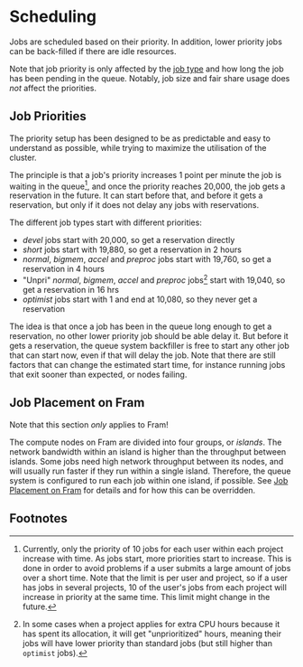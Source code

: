 # Scheduling

Jobs are scheduled based on their priority.  In addition, lower
priority jobs can be back-filled if there are idle resources.

Note that job priority is only affected by the [job
type](job_types.md) and how long the job has been pending in the
queue.  Notably, job size and fair share usage does _not_ affect the
priorities.

## Job Priorities

The priority setup has been designed to be as predictable and easy to
understand as possible, while trying to maximize the utilisation of the
cluster.

The principle is that a job's priority increases 1 point per minute the job is
waiting in the queue[^1], and once the priority reaches 20,000, the job gets a
reservation in the future.  It can start before that, and before it gets a
reservation, but only if it does not delay any jobs with reservations.

The different job types start with different priorities:

- _devel_ jobs start with 20,000, so get a reservation directly
- _short_ jobs start with 19,880, so get a reservation in 2 hours
- _normal_, _bigmem_, _accel_ and _preproc_ jobs start with 19,760, so
  get a reservation in 4 hours
- "Unpri" _normal_, _bigmem_, _accel_ and _preproc_ jobs[^2] start
  with 19,040, so get a reservation in 16 hrs
- _optimist_ jobs start with 1 and end at 10,080, so they never get a reservation

The idea is that once a job has been in the queue long enough to get a
reservation, no other lower priority job should be able delay it.  But
before it gets a reservation, the queue system backfiller is free to
start any other job that can start now, even if that will delay the
job.  Note that there are still factors that can change the estimated
start time, for instance running jobs that exit sooner than expected,
or nodes failing.


## Job Placement on Fram

Note that this section _only_ applies to Fram!

The compute nodes on Fram are divided into four groups, or *islands*.  The
network bandwidth within an island is higher than the throughput between
islands.  Some jobs need high network throughput between its nodes, and will
usually run faster if they run within a single island.  Therefore, the queue
system is configured to run each job within one island, if possible.  See
[Job Placement on Fram](fram_job_placement.md) for details and for how this can
be overridden.


## Footnotes

[^1]: Currently, only the priority of 10 jobs for each user within
each project increase with time.  As jobs start, more priorities start
to increase.  This is done in order to avoid problems if a user
submits a large amount of jobs over a short time.  Note that the limit
is per user and project, so if a user has jobs in several projects, 10
of the user's jobs from each project will increase in priority at the
same time.  This limit might change in the future.

[^2]: In some cases when a project applies for extra CPU hours because
it has spent its allocation, it will get "unprioritized" hours,
meaning their jobs will have lower priority than standard jobs (but
still higher than `optimist` jobs).
